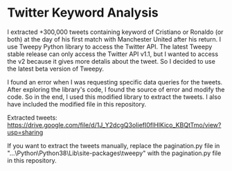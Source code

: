 # Twitter Keyword Analysis

I extracted +300,000 tweets containing keyword of Cristiano or Ronaldo (or both) at the day of his first match with Manchester United after his return. I use Tweepy Python library to access the Twitter API. The latest Tweepy stable release can only access the Twitter API v1.1, but I wanted to access the v2 because it gives more detalis about the tweet. So I decided to use the latest beta version of Tweepy.

I found an error when I was requesting specific data queries for the tweets. After exploring the library's code, I found the source of error and modify the code. So in the end, I used this modified library to extract the tweets. I also have included the modified file in this repository.


Extracted tweets: https://drive.google.com/file/d/1J_Y2dcgQ3oIiefI0flHIKico_KBQtTmo/view?usp=sharing

If you want to extract the tweets manually, replace the pagination.py file in "...\Python\Python38\Lib\site-packages\tweepy\" with the pagination.py file in this repository.
